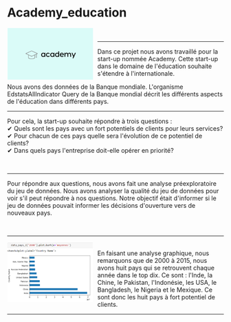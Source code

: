 # Academy_education

<div>
    <img Align="left" alt="Academy" width="200px" src="https://github.com/laetdata/Academy_education/blob/main/img/academy.png" style="padding-right:10px;" />
</div>
<br />
                                                                                                                                           

---

Dans ce projet nous avons travaillé pour la start-up nommée Academy. 
Cette start-up dans le domaine de l'éducation souhaite s'étendre à l'internationale.

Nous avons des données de la Banque mondiale. L'organisme EdstatsAllIndicator Query de la Banque mondial décrit les différents aspects de l'éducation dans différents pays. 
<br />
                                                                                                                                           

---
Pour cela, la start-up souhaite répondre à trois questions : 
<br>
✔ Quels sont les pays avec un fort potentiels de clients pour leurs services? <br>
✔ Pour chacun de ces pays quelle sera l'évolution de ce potentiel de clients?  <br>
✔ Dans quels pays l'entreprise doit-elle opérer en priorité?  <br>

<br />
                                                                                                                                      

---
Pour répondre aux questions, nous avons fait une analyse préexploratoire du jeu de données. 
Nous avons analyser la qualité du jeu de données pour voir s'il peut répondre à nos questions. 
Notre objectif était d'informer si le jeu de données pouvait informer les décisions d'ouverture vers de nouveaux pays. 

<br />
                                                                                                                                      

---


 <img Align="left" alt="Academy" width="200px" src="https://github.com/laetdata/Academy_education/blob/main/img/modelisation 5.png" style="padding-right:10px;" />

<br />
En faisant une analyse graphique, nous remarquons que de 2000 à 2015, nous avons huit pays qui se retrouvent chaque année dans le top dix. 
Ce sont : l'Inde, la Chine, le Pakistan, l'Indonésie, les USA, le Bangladesh, le Nigeria et le Mexique. Ce sont donc les huit pays à fort 
potentiel de clients.

<br />
                                                                                                                                      

---
